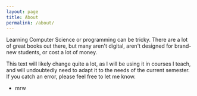 ```yaml
---
layout: page
title: About
permalink: /about/
---
```


Learning Computer Science or programming can be tricky.  There are a lot of great books out there, but many aren't digital, aren't designed for brand-new students, or cost a lot of money.

This text will likely change quite a lot, as I will be using it in courses I teach, and will undoubtedly need to adapt it to the needs of the current semester.  If you catch an error, please feel free to let me know.

- mrw
